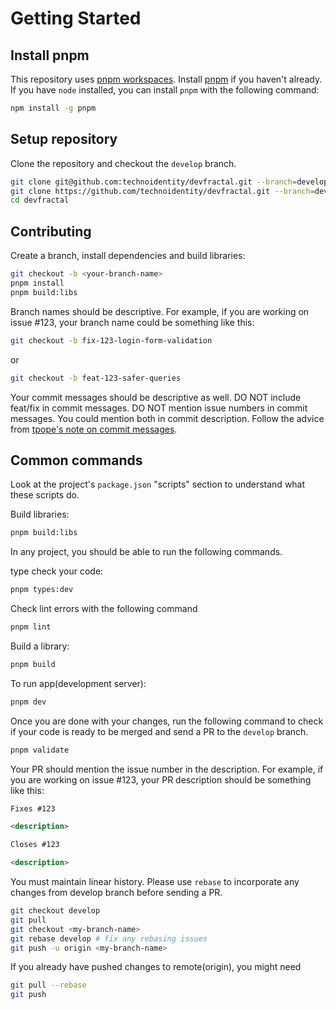 # Getting Started

## Install pnpm

This repository uses [pnpm workspaces](https://pnpm.io/workspaces). Install
[pnpm](https://pnpm.io/installation) if you haven't already. If you have `node`
installed, you can install `pnpm` with the following command:

```bash
npm install -g pnpm
```

## Setup repository

Clone the repository and checkout the `develop` branch.

```bash
git clone git@github.com:technoidentity/devfractal.git --branch=develop # or
git clone https://github.com/technoidentity/devfractal.git --branch=develop
cd devfractal
```

## Contributing

Create a branch, install dependencies and build libraries:

```bash
git checkout -b <your-branch-name>
pnpm install
pnpm build:libs
```

Branch names should be descriptive. For example, if you are working on issue
#123, your branch name could be something like this:

```bash
git checkout -b fix-123-login-form-validation
```

or

```bash
git checkout -b feat-123-safer-queries
```

Your commit messages should be descriptive as well. DO NOT include feat/fix in
commit messages. DO NOT mention issue numbers in commit messages. You could
mention both in commit description. Follow the advice from
[tpope's note on commit messages](https://tbaggery.com/2008/04/19/a-note-about-git-commit-messages.html).

## Common commands

Look at the project's `package.json` "scripts" section to understand what these
scripts do.

Build libraries:

```bash
pnpm build:libs
```

In any project, you should be able to run the following commands.

type check your code:

```bash
pnpm types:dev
```

Check lint errors with the following command

```bash
pnpm lint
```

Build a library:

```bash
pnpm build
```

To run app(development server):

```bash
pnpm dev
```

Once you are done with your changes, run the following command to check if your
code is ready to be merged and send a PR to the `develop` branch.

```bash
pnpm validate
```

Your PR should mention the issue number in the description. For example, if you
are working on issue #123, your PR description should be something like this:

```md
Fixes #123

<description>
```

```md
Closes #123

<description>
```

You must maintain linear history. Please use `rebase` to incorporate any changes
from develop branch before sending a PR.

```bash
git checkout develop
git pull
git checkout <my-branch-name>
git rebase develop # fix any rebasing issues
git push -u origin <my-branch-name>
```

If you already have pushed changes to remote(origin), you might need

```bash
git pull --rebase
git push
```
